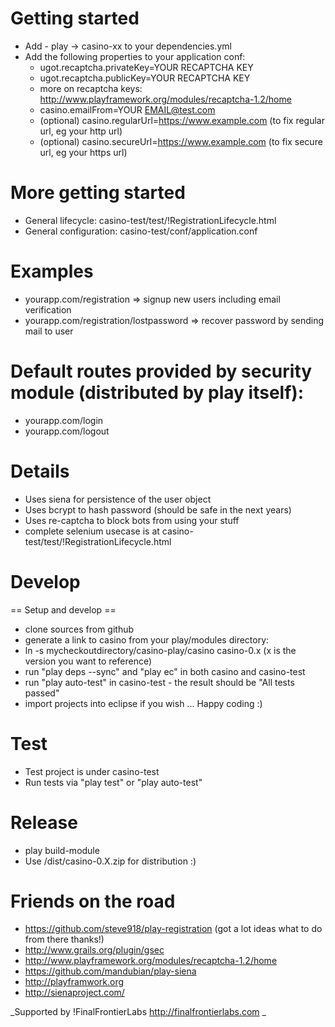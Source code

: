 # Getting started

* Add - play -> casino-xx to your dependencies.yml
* Add the following properties to your application conf:
    * ugot.recaptcha.privateKey=YOUR RECAPTCHA KEY
    * ugot.recaptcha.publicKey=YOUR RECAPTCHA KEY
    * more on recaptcha keys: http://www.playframework.org/modules/recaptcha-1.2/home
    * casino.emailFrom=YOUR EMAIL@test.com 
    * (optional) casino.regularUrl=https://www.example.com (to fix regular url, eg your http url) 
    * (optional) casino.secureUrl=https://www.example.com (to fix secure url, eg your https url)

# More getting started
* General lifecycle: casino-test/test/!RegistrationLifecycle.html
* General configuration: casino-test/conf/application.conf

# Examples
  * yourapp.com/registration => signup new users including email verification
  * yourapp.com/registration/lostpassword => recover password by sending mail to user

# Default routes provided by security module (distributed by play itself):
  * yourapp.com/login
  * yourapp.com/logout

# Details
  * Uses siena for persistence of the user object 
  * Uses bcrypt to hash password (should be safe in the next years)
  * Uses re-captcha to block bots from using your stuff
  * complete selenium usecase is at casino-test/test/!RegistrationLifecycle.html

# Develop 
== Setup and develop ==
  * clone sources from github
  * generate a link to casino from your play/modules directory:
   * ln -s mycheckoutdirectory/casino-play/casino casino-0.x (x is the version you want to reference)
  * run "play deps --sync" and "play ec" in both casino and casino-test
  * run "play auto-test" in casino-test - the result should be "All tests passed"
  * import projects into eclipse if you wish
... Happy coding :)

# Test
  * Test project is under casino-test
  * Run tests via "play test" or "play auto-test"

# Release
  * play build-module
  * Use /dist/casino-0.X.zip for distribution :)

# Friends on the road
  * https://github.com/steve918/play-registration (got a lot ideas what to do from there thanks!)
  * http://www.grails.org/plugin/gsec
  * http://www.playframework.org/modules/recaptcha-1.2/home
  * https://github.com/mandubian/play-siena
  * http://playframwork.org
  * http://sienaproject.com/


_Supported by !FinalFrontierLabs http://finalfrontierlabs.com _
